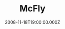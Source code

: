 ---
title: "McFly"
venue: "The Brighton Centre"
date: 2008-11-18T19:00:00.000Z
permalink: /almanac/events/2008-11-18-mcfly/index.html
poster: https://cdn.rknight.me/almanac/live/mcfly2008.jpg
lat: 50.8212322
long: -0.1490484
support:
    - Avenue
    - Reemer
---